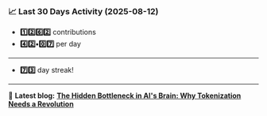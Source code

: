<!--START_STATS-->
### 📈 Last 30 Days Activity (2025-08-12)  
- **1️⃣2️⃣6️⃣2️⃣** contributions  
- **4️⃣2️⃣•0️⃣7️⃣** per day
---
- **7️⃣3️⃣** day streak!
---
📝 **Latest blog:** [**The Hidden Bottleneck in AI's Brain: Why Tokenization Needs a Revolution**](https://andriak.com/blog/tokenization-revolution)
<!--END_STATS-->
